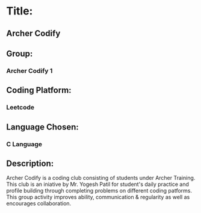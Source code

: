 # Title:
## Archer Codify

## Group: 
### Archer Codify 1

## Coding Platform:
### Leetcode

## Language Chosen:
### C Language

## Description:
Archer Codify is a coding club consisting of students under Archer Training.
This club is an iniative by Mr. Yogesh Patil for student's daily practice and profile building through completing problems on different coding patforms. This group activity improves ability, communication & regularity as well as encourages collaboration.